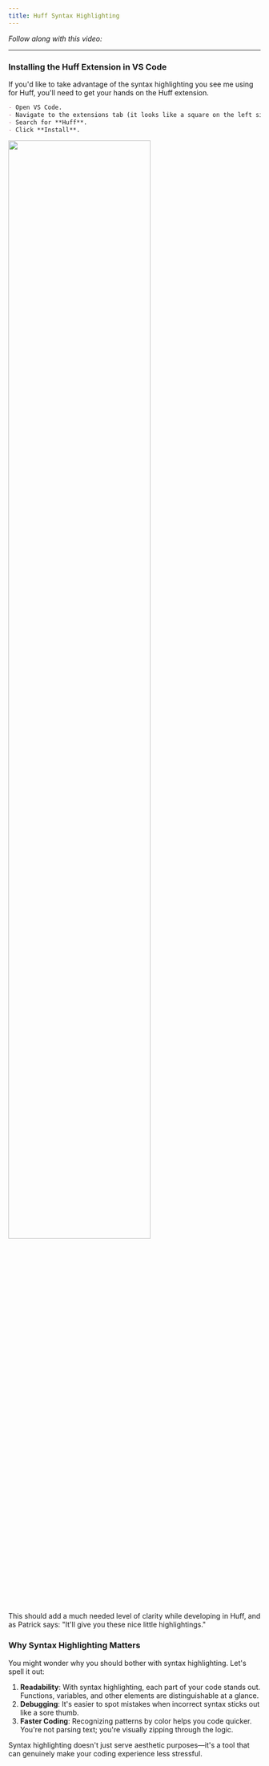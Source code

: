 ```yaml
---
title: Huff Syntax Highlighting
---
```


_Follow along with this video:_

---

### Installing the Huff Extension in VS Code

If you'd like to take advantage of the syntax highlighting you see me using for Huff, you'll need to get your hands on the Huff extension.

```markdown
- Open VS Code.
- Navigate to the extensions tab (it looks like a square on the left sidebar).
- Search for **Huff**.
- Click **Install**.
```

<img src="/formal-verification-1/6-huff-syntax-highlighting/huff-syntax-highlighting-1.png" width="75%" height="auto">

This should add a much needed level of clarity while developing in Huff, and as Patrick says: "It'll give you these nice little highlightings."

### Why Syntax Highlighting Matters

You might wonder why you should bother with syntax highlighting. Let's spell it out:

1. **Readability**: With syntax highlighting, each part of your code stands out. Functions, variables, and other elements are distinguishable at a glance.
2. **Debugging**: It's easier to spot mistakes when incorrect syntax sticks out like a sore thumb.
3. **Faster Coding**: Recognizing patterns by color helps you code quicker. You're not parsing text; you're visually zipping through the logic.

Syntax highlighting doesn't just serve aesthetic purposes—it's a tool that can genuinely make your coding experience less stressful.
